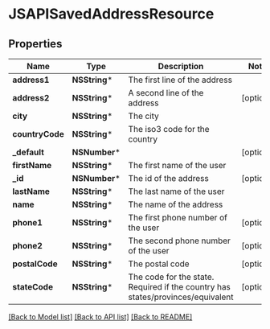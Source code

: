 # JSAPISavedAddressResource

## Properties
Name | Type | Description | Notes
------------ | ------------- | ------------- | -------------
**address1** | **NSString*** | The first line of the address | 
**address2** | **NSString*** | A second line of the address | [optional] 
**city** | **NSString*** | The city | 
**countryCode** | **NSString*** | The iso3 code for the country | 
**_default** | **NSNumber*** |  | [optional] 
**firstName** | **NSString*** | The first name of the user | 
**_id** | **NSNumber*** | The id of the address | [optional] 
**lastName** | **NSString*** | The last name of the user | 
**name** | **NSString*** | The name of the address | 
**phone1** | **NSString*** | The first phone number of the user | [optional] 
**phone2** | **NSString*** | The second phone number of the user | [optional] 
**postalCode** | **NSString*** | The postal code | [optional] 
**stateCode** | **NSString*** | The code for the state. Required if the country has states/provinces/equivalent | [optional] 

[[Back to Model list]](../README.md#documentation-for-models) [[Back to API list]](../README.md#documentation-for-api-endpoints) [[Back to README]](../README.md)



